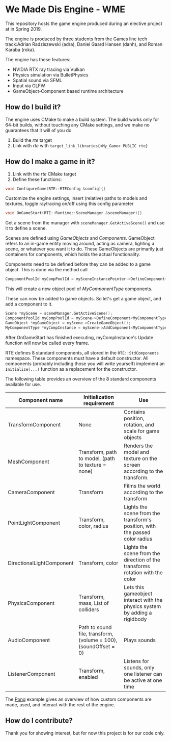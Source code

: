 # We Made Dis Engine - WME

This repository hosts the game engine produced during an elective project at in Spring 2019.

The engine is produced by three students from the Games line tech track:Adrian Radziszewski (adra), Daniel Gaard Hansen (danh), and Roman Karaba (roka).

The engine has these features:

 - NVIDIA RTX ray tracing via Vulkan
 - Physics simulation via BulletPhysics
 - Spatial sound via SFML
 - Input via GLFW
 - GameObject-Component based runtime architecture

## How do I build it?

The engine uses CMake to make a build system.
The build works only for 64-bit builds, without touching any CMake settings, and we make no guarantees that it will of you do.

 1. Build the *rte* target
 2. Link with *rte* with `target_link_libraries{<My_Game> PUBLIC rte}`

## How do I make a game in it?

 1. Link with the *rte* CMake target
 2. Define these functions:

```cpp
void ConfigureGame(RTE::RTEConfig &config){}
```
Customize the engine settings, insert (relative) paths to models and textures, toggle raytracing on/off using this config parameter

```cpp
void OnGameStart(RTE::Runtime::SceneManager &sceneManager){}
```

Get a scene from the manager with `sceneManager.GetActiveScene()` and use it to define a scene.

Scenes are defined using *GameObjects* and *Components*. GameObject refers to an in-game entity moving around, acting as camera, lighting a scene, or whatever you want it to do. These GameObjects are primarily just containers for components, which holds the actual functionality.

Components need to be defined before they can be added to a game object. This is done via the method call 
```cpp
ComponentPoolId myCompPoolId = mySceneInstancePointer->DefineComponent<MyComponentType, NumberOfComponents>();
```
This will create a new object pool of *MyComponentType* components.

These can now be added to game objects. So let's get a game object, and add a component to it.

```cpp
Scene *myScene = sceneManager.GetActiveScene();
ComponentPoolId myCompPoolId = myScene->DefineComponent<MyComponentType, NumberOfComponents>();
GameObject *myGameObject = myScene->CreateGameObject();
MyComponentType *myCompInstance = myScene->AddComponent<MyComponentType>(myCompPoolId, myGameObject);
```

After OnGameStart has finished executing, myCompInstance's Update function will now be called every frame. 

RTE defines 8 standard components, all stored in the `RTE::StdComponents` namespace. These components must have a default constructor.
All components (probably including those you will write yourself) implement an `Initialize(...)` function as a replacement for the constructor.

The following table provides an overview of the 8 standard components available for use.

Component name           | Initialization requirement                                       | Use 
-------------------------|------------------------------------------------------------------| ----------
TransformComponent       | None                                                             | Contains position, rotation, and scale for game objects
MeshComponent            | Transform, path to model, (path to texture = none)               | Renders the model and texture on the screen according to the transform.
CameraComponent          |Transform                                                         | Films the world according to the transform
PointLightComponent      | Transform, color, radius                                         | Lights the scene from the transform's position, with the passed color radius
DirectionalLightComponent|Transform, color                                                  | Lights the scene from the direction of the transforms rotation with the color
PhysicsComponent         | Transform, mass, List of colliders                               | Lets this gameobject interact with the physics system by adding a rigidbody
AudioComponent           | Path to sound file, transform, (volume = 100), (soundOffset = 0) | Plays sounds
ListenerComponent        | Transform, enabled                                               | Listens for sounds, only one listener can be active at one time

The [Pong](apps/Pong "A simple pong game in RTE") example gives an overview of how custom components are made, used, and interact with the rest of the engine.

## How do I contribute?

Thank you for showing interest, but for now this project is for our code only.
